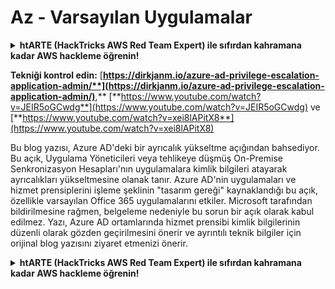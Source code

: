 # Az - Varsayılan Uygulamalar

<details>

<summary><strong>htARTE (HackTricks AWS Red Team Expert)</strong></a><strong> ile sıfırdan kahramana kadar AWS hackleme öğrenin!</strong></summary>

HackTricks'ı desteklemenin diğer yolları:

* Şirketinizi HackTricks'te **reklamını görmek** veya HackTricks'i **PDF olarak indirmek** için [**ABONELİK PLANLARINI**](https://github.com/sponsors/carlospolop) kontrol edin!
* [**Resmi PEASS & HackTricks ürünlerini**](https://peass.creator-spring.com) edinin.
* Özel [**NFT'lerden**](https://opensea.io/collection/the-peass-family) oluşan koleksiyonumuz [**The PEASS Family**](https://opensea.io/collection/the-peass-family)'i keşfedin.
* 💬 [**Discord grubuna**](https://discord.gg/hRep4RUj7f) veya [**telegram grubuna**](https://t.me/peass) **katılın** veya bizi **Twitter** 🐦 [**@hacktricks_live**](https://twitter.com/hacktricks_live)'da takip edin.
* **Hacking hilelerinizi** [**HackTricks**](https://github.com/carlospolop/hacktricks) ve [**HackTricks Cloud**](https://github.com/carlospolop/hacktricks-cloud) github reposuna **PR göndererek** paylaşın.

</details>

**Tekniği kontrol edin:** [**https://dirkjanm.io/azure-ad-privilege-escalation-application-admin/**](https://dirkjanm.io/azure-ad-privilege-escalation-application-admin/)**,** [**https://www.youtube.com/watch?v=JEIR5oGCwdg**](https://www.youtube.com/watch?v=JEIR5oGCwdg) ve [**https://www.youtube.com/watch?v=xei8lAPitX8**](https://www.youtube.com/watch?v=xei8lAPitX8)

Bu blog yazısı, Azure AD'deki bir ayrıcalık yükseltme açığından bahsediyor. Bu açık, Uygulama Yöneticileri veya tehlikeye düşmüş On-Premise Senkronizasyon Hesapları'nın uygulamalara kimlik bilgileri atayarak ayrıcalıkları yükseltmesine olanak tanır. Azure AD'nin uygulamaları ve hizmet prensiplerini işleme şeklinin "tasarım gereği" kaynaklandığı bu açık, özellikle varsayılan Office 365 uygulamalarını etkiler. Microsoft tarafından bildirilmesine rağmen, belgeleme nedeniyle bu sorun bir açık olarak kabul edilmez. Yazı, Azure AD ortamlarında hizmet prensibi kimlik bilgilerinin düzenli olarak gözden geçirilmesini önerir ve ayrıntılı teknik bilgiler için orijinal blog yazısını ziyaret etmenizi önerir.


<details>

<summary><strong>htARTE (HackTricks AWS Red Team Expert)</strong></a><strong> ile sıfırdan kahramana kadar AWS hackleme öğrenin!</strong></summary>

HackTricks'ı desteklemenin diğer yolları:

* Şirketinizi HackTricks'te **reklamını görmek** veya HackTricks'i **PDF olarak indirmek** için [**ABONELİK PLANLARINI**](https://github.com/sponsors/carlospolop) kontrol edin!
* [**Resmi PEASS & HackTricks ürünlerini**](https://peass.creator-spring.com) edinin.
* Özel [**NFT'lerden**](https://opensea.io/collection/the-peass-family) oluşan koleksiyonumuz [**The PEASS Family**](https://opensea.io/collection/the-peass-family)'i keşfedin.
* 💬 [**Discord grubuna**](https://discord.gg/hRep4RUj7f) veya [**telegram grubuna**](https://t.me/peass) **katılın** veya bizi **Twitter** 🐦 [**@hacktricks_live**](https://twitter.com/hacktricks_live)'da takip edin.
* **Hacking hilelerinizi** [**HackTricks**](https://github.com/carlospolop/hacktricks) ve [**HackTricks Cloud**](https://github.com/carlospolop/hacktricks-cloud) github reposuna **PR göndererek** paylaşın.

</details>
